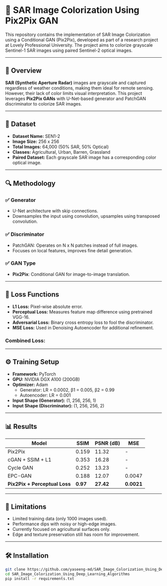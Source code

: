 # 🌈 SAR Image Colorization Using Pix2Pix GAN

This repository contains the implementation of SAR Image Colorization using a Conditional GAN (Pix2Pix), developed as part of a research project at Lovely Professional University. The project aims to colorize grayscale Sentinel-1 SAR images using paired Sentinel-2 optical images.

---

## 🧠 Overview

**SAR (Synthetic Aperture Radar)** images are grayscale and captured regardless of weather conditions, making them ideal for remote sensing. However, their lack of color limits visual interpretation. This project leverages **Pix2Pix GANs** with U-Net-based generator and PatchGAN discriminator to colorize SAR images.

---

## 📁 Dataset

- **Dataset Name:** SEN1-2
- **Image Size:** 256 x 256
- **Total Images:** 64,000 (50% SAR, 50% Optical)
- **Classes:** Agricultural, Urban, Barren, Grassland
- **Paired Dataset:** Each grayscale SAR image has a corresponding color optical image.

---

## 🔍 Methodology

### ✅ Generator
- U-Net architecture with skip connections.
- Downsamples the input using convolution, upsamples using transposed convolution.

### ✅ Discriminator
- PatchGAN: Operates on N x N patches instead of full images.
- Focuses on local features, improves fine detail generation.

### ✅ GAN Type
- **Pix2Pix**: Conditional GAN for image-to-image translation.

---

## 🎯 Loss Functions

- **L1 Loss:** Pixel-wise absolute error.
- **Perceptual Loss:** Measures feature map difference using pretrained VGG-16.
- **Adversarial Loss:** Binary cross entropy loss to fool the discriminator.
- **MSE Loss:** Used in Denoising Autoencoder for additional refinement.

### Combined Loss:




---

## ⚙️ Training Setup

- **Framework:** PyTorch
- **GPU:** NVIDIA DGX A100 (200GB)
- **Optimizer:** Adam
  - Generator: LR = 0.0002, β1 = 0.005, β2 = 0.99
  - Autoencoder: LR = 0.001
- **Input Shape (Generator):** (1, 256, 256, 1)
- **Input Shape (Discriminator):** (1, 256, 256, 2)

---

## 📊 Results

| Model                          | SSIM   | PSNR (dB) | MSE     |
|-------------------------------|--------|-----------|---------|
| Pix2Pix                       | 0.159  | 11.32     | -       |
| cGAN + SSIM + L1              | 0.353  | 16.28     | -       |
| Cycle GAN                     | 0.252  | 13.23     | -       |
| EPC-GAN                       | 0.188  | 12.07     | 0.0047  |
| **Pix2Pix + Perceptual Loss** | **0.97** | **27.42** | **0.0021** |

---

## 🚫 Limitations

- Limited training data (only 1000 images used).
- Performance dips with noisy or high-edge images.
- Currently focused on agricultural surfaces only.
- Edge and texture preservation still has room for improvement.

---

## 🛠️ Installation

```bash
git clone https://github.com/yaseeng-md/SAR_Image_Colorization_Using_Deep_Learning_Algorithms.git
cd SAR_Image_Colorization_Using_Deep_Learning_Algorithms
pip install -r requirements.txt

